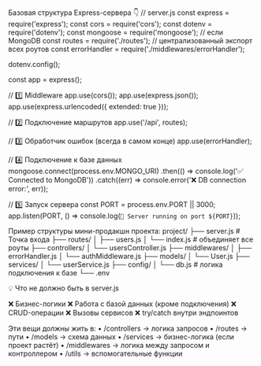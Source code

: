 Базовая структура Express-сервера 👇
// server.js
const express = require('express');
const cors = require('cors');
const dotenv = require('dotenv');
const mongoose = require('mongoose'); // если MongoDB
const routes = require('./routes');   // централизованный экспорт всех роутов
const errorHandler = require('./middlewares/errorHandler');

dotenv.config();

const app = express();

// 1️⃣ Middleware
app.use(cors());
app.use(express.json());
app.use(express.urlencoded({ extended: true }));

// 2️⃣ Подключение маршрутов
app.use('/api', routes);

// 3️⃣ Обработчик ошибок (всегда в самом конце)
app.use(errorHandler);

// 4️⃣ Подключение к базе данных
mongoose.connect(process.env.MONGO_URI)
.then(() => console.log('✅ Connected to MongoDB'))
.catch((err) => console.error('❌ DB connection error:', err));

// 5️⃣ Запуск сервера
const PORT = process.env.PORT || 3000;
app.listen(PORT, () => console.log(`🚀 Server running on port ${PORT}`));

Пример структуры мини-продакшн проекта:
project/
├── server.js                # Точка входа
├── routes/
│   ├── users.js
│   └── index.js             # объединяет все роуты
├── controllers/
│   └── usersController.js
├── middlewares/
│   ├── errorHandler.js
│   └── authMiddleware.js
├── models/
│   └── User.js
├── services/
│   └── userService.js
├── config/
│   └── db.js                # логика подключения к базе
└── .env

💡 Что не должно быть в server.js

❌ Бизнес-логики
❌ Работа с базой данных (кроме подключения)
❌ CRUD-операции
❌ Вызовы сервисов
❌ try/catch внутри эндпоинтов

Эти вещи должны жить в:
•	/controllers → логика запросов
•	/routes → пути
•	/models → схема данных
•	/services → бизнес-логика (если проект растёт)
•	/middlewares → логика между запросом и контроллером
•	/utils → вспомогательные функции
